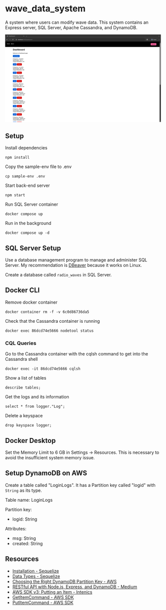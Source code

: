 # wave_data_system

A system where users can modify wave data. This system contains an Express server, SQL Server, Apache Cassandra, and DynamoDB.

![Wave Data System](./screenshots/wave_data_system.png)

## Setup

Install dependencies
```
npm install
```

Copy the sample-env file to .env
```
cp sample-env .env
```

Start back-end server
```
npm start
```

Run SQL Server container
```
docker compose up
```

Run in the background
```
docker compose up -d
```

## SQL Server Setup

Use a database management program to manage and administer SQL Server.
My recommendation is [DBeaver](https://dbeaver.io/) because it works on Linux.

Create a database called `radio_waves` in SQL Server.

## Docker CLI

Remove docker container
```
docker container rm -f -v 6c0d86736da5
```

Check that the Cassandra container is running
```
docker exec 86dcd74e5666 nodetool status
```

### CQL Queries

Go to the Cassandra container with the cqlsh command to get into the Cassandra shell
```
docker exec -it 86dcd74e5666 cqlsh
```

Show a list of tables
```
describe tables;
```

Get the logs and its information
```
select * from logger."Log";
```

Delete a keyspace
```
drop keyspace logger;
```

## Docker Desktop
Set the Memory Limit to 6 GB in Settings &#8594; Resources. This is necessary to avoid
the insufficient system memory issue.

## Setup DynamoDB on AWS
Create a table called "LoginLogs". It has a Partition key called "logid" with `String` as its type.

Table name: LoginLogs

Partition key:
- logid: String

Attributes:
- msg: String
- created: String

## Resources
- [Installation - Sequelize](https://sequelize.org/docs/v6/getting-started/)
- [Data Types - Sequelize](https://sequelize.org/docs/v7/models/data-types/)
- [Choosing the Right DynamoDB Partition Key - AWS](https://aws.amazon.com/blogs/database/choosing-the-right-dynamodb-partition-key/)
- [RESTful API with Node.js, Express, and DynamoDB - Medium](https://faerulsalamun.medium.com/restful-api-with-node-js-express-and-dynamodb-5059beb3ba7f)
- [AWS SDK v3: Putting an Item - Intenics](https://blog.intenics.io/aws-sdk-v3-putting-an-item/)
- [GetItemCommand - AWS SDK](https://docs.aws.amazon.com/AWSJavaScriptSDK/v3/latest/client/dynamodb/command/GetItemCommand/)
- [PutItemCommand - AWS SDK](https://docs.aws.amazon.com/AWSJavaScriptSDK/v3/latest/client/dynamodb/command/PutItemCommand/)
